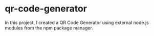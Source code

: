 # qr-code-generator
In this project, I created a QR Code Generator using external node.js modules from the npm package manager.
